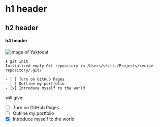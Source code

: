 # h1 header
## h2 header
#### h4 header

![Image of Yaktocat](https://octodex.github.com/images/yaktocat.png)


```
$ git init
Initialized empty Git repository in /Users/skills/Projects/recipe-repository/.git/
```

```
- [ ] Turn on GitHub Pages
- [ ] Outline my portfolio
- [x] Introduce myself to the world
```
will give:
- [ ] Turn on GitHub Pages
- [ ] Outline my portfolio
- [x] Introduce myself to the world
